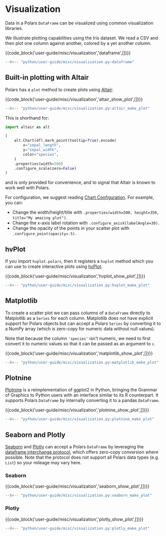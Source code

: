 # Visualization

Data in a Polars `DataFrame` can be visualized using common visualization libraries.

We illustrate plotting capabilities using the Iris dataset. We read a CSV and then plot one column
against another, colored by a yet another column.

{{code_block('user-guide/misc/visualization','dataframe',[])}}

```python exec="on" result="text" session="user-guide/misc/visualization"
--8<-- "python/user-guide/misc/visualization.py:dataframe"
```

## Built-in plotting with Altair

Polars has a `plot` method to create plots using [Altair](https://altair-viz.github.io/):

{{code_block('user-guide/misc/visualization','altair_show_plot',[])}}

```python exec="on" session="user-guide/misc/visualization"
--8<-- "python/user-guide/misc/visualization.py:altair_make_plot"
```

This is shorthand for:

```python
import altair as alt

(
    alt.Chart(df).mark_point(tooltip=True).encode(
        x="sepal_length",
        y="sepal_width",
        color="species",
    )
    .properties(width=500)
    .configure_scale(zero=False)
)
```

and is only provided for convenience, and to signal that Altair is known to work well with Polars.

For configuration, we suggest reading
[Chart Configuration](https://altair-viz.github.io/altair-tutorial/notebooks/08-Configuration.html).
For example, you can:

- Change the width/height/title with `.properties(width=500, height=350, title="My amazing plot")`.
- Change the x-axis label rotation with `.configure_axisX(labelAngle=30)`.
- Change the opacity of the points in your scatter plot with `.configure_point(opacity=.5)`.

## hvPlot

If you import `hvplot.polars`, then it registers a `hvplot` method which you can use to create
interactive plots using [hvPlot](https://hvplot.holoviz.org/).

{{code_block('user-guide/misc/visualization','hvplot_show_plot',[])}}

```python exec="on" session="user-guide/misc/visualization"
--8<-- "python/user-guide/misc/visualization.py:hvplot_make_plot"
```

## Matplotlib

To create a scatter plot we can pass columns of a `DataFrame` directly to Matplotlib as a `Series`
for each column. Matplotlib does not have explicit support for Polars objects but can accept a
Polars `Series` by converting it to a NumPy array (which is zero-copy for numeric data without null
values).

Note that because the column `'species'` isn't numeric, we need to first convert it to numeric
values so that it can be passed as an argument to `c`.

{{code_block('user-guide/misc/visualization','matplotlib_show_plot',[])}}

```python exec="on" session="user-guide/misc/visualization"
--8<-- "python/user-guide/misc/visualization.py:matplotlib_make_plot"
```

## Plotnine

[Plotnine](https://plotnine.org/) is a reimplementation of ggplot2 in Python, bringing the Grammar
of Graphics to Python users with an interface similar to its R counterpart. It supports Polars
`DataFrame` by internally converting it to a pandas `DataFrame`.

{{code_block('user-guide/misc/visualization','plotnine_show_plot',[])}}

```python exec="on" session="user-guide/misc/visualization"
--8<-- "python/user-guide/misc/visualization.py:plotnine_make_plot"
```

## Seaborn and Plotly

[Seaborn](https://seaborn.pydata.org/) and [Plotly](https://plotly.com/) can accept a Polars
`DataFrame` by leveraging the
[dataframe interchange protocol](https://data-apis.org/dataframe-api/), which offers zero-copy
conversion where possible. Note that the protocol does not support all Polars data types (e.g.
`List`) so your mileage may vary here.

### Seaborn

{{code_block('user-guide/misc/visualization','seaborn_show_plot',[])}}

```python exec="on" session="user-guide/misc/visualization"
--8<-- "python/user-guide/misc/visualization.py:seaborn_make_plot"
```

### Plotly

{{code_block('user-guide/misc/visualization','plotly_show_plot',[])}}

```python exec="on" session="user-guide/misc/visualization"
--8<-- "python/user-guide/misc/visualization.py:plotly_make_plot"
```
